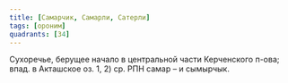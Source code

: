 ```yaml
---
title: [Самарчик, Самарли, Сатерли]
tags: [ороним]
quadrants: [З4]
---
```


Сухоречье, берущее начало в центральной части Керченского п-ова; впад. в
Акташское оз. 1, 2) ср. РПН самар – и сымырчык.
